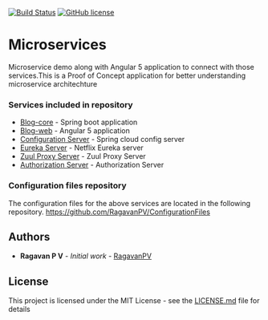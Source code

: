 [![Build Status](https://travis-ci.org/RagavanPV/Microservices.svg?branch=master)](https://travis-ci.org/RagavanPV/Microservices)
[![GitHub license](https://img.shields.io/github/license/mashape/apistatus.svg)](https://github.com/RagavanPV/Microservices/blob/master/LICENCE)
# Microservices

Microservice demo along with Angular 5 application to connect with those services.This is a Proof of Concept application for better understanding microservice architechture

### Services included in repository

* [Blog-core](blog-app) - Spring boot application
* [Blog-web](blog-web) - Angular 5 application
* [Configuration Server](ConfigurationServer) - Spring cloud config server
* [Eureka Server](DiscoveryServer) - Netflix Eureka server
* [Zuul Proxy Server](APIGateway) - Zuul Proxy Server
* [Authorization Server](AuthServer) - Authorization Server

### Configuration files repository
The configuration files for the above services are located in the following repository.
https://github.com/RagavanPV/ConfigurationFiles

## Authors

* **Ragavan P V** - *Initial work* - [RagavanPV](https://github.com/RagavanPV)

## License

This project is licensed under the MIT License - see the [LICENSE.md](LICENSE) file for details
